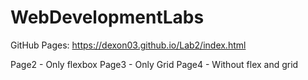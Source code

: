 # WebDevelopmentLabs
GitHub Pages: https://dexon03.github.io/Lab2/index.html

Page2 - Only flexbox
Page3 - Only Grid
Page4 - Without flex and grid
